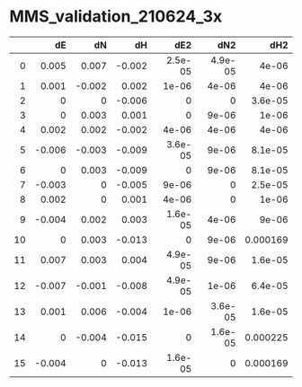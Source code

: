 # MMS_validation_210624_3x
|    |     dE |     dN |     dH |     dE2 |     dN2 |      dH2 |
|---:|-------:|-------:|-------:|--------:|--------:|---------:|
|  0 |  0.005 |  0.007 | -0.002 | 2.5e-05 | 4.9e-05 | 4e-06    |
|  1 |  0.001 | -0.002 |  0.002 | 1e-06   | 4e-06   | 4e-06    |
|  2 |  0     |  0     | -0.006 | 0       | 0       | 3.6e-05  |
|  3 |  0     |  0.003 |  0.001 | 0       | 9e-06   | 1e-06    |
|  4 |  0.002 |  0.002 | -0.002 | 4e-06   | 4e-06   | 4e-06    |
|  5 | -0.006 | -0.003 | -0.009 | 3.6e-05 | 9e-06   | 8.1e-05  |
|  6 |  0     |  0.003 | -0.009 | 0       | 9e-06   | 8.1e-05  |
|  7 | -0.003 |  0     | -0.005 | 9e-06   | 0       | 2.5e-05  |
|  8 |  0.002 |  0     |  0.001 | 4e-06   | 0       | 1e-06    |
|  9 | -0.004 |  0.002 |  0.003 | 1.6e-05 | 4e-06   | 9e-06    |
| 10 |  0     |  0.003 | -0.013 | 0       | 9e-06   | 0.000169 |
| 11 |  0.007 |  0.003 |  0.004 | 4.9e-05 | 9e-06   | 1.6e-05  |
| 12 | -0.007 | -0.001 | -0.008 | 4.9e-05 | 1e-06   | 6.4e-05  |
| 13 |  0.001 |  0.006 | -0.004 | 1e-06   | 3.6e-05 | 1.6e-05  |
| 14 |  0     | -0.004 | -0.015 | 0       | 1.6e-05 | 0.000225 |
| 15 | -0.004 |  0     | -0.013 | 1.6e-05 | 0       | 0.000169 |

